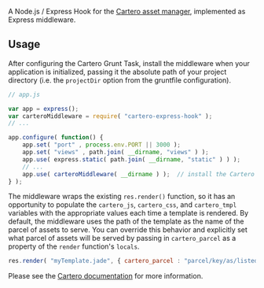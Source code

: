 A Node.js / Express  Hook for the [Cartero asset manager](https://github.com/rotundasoftware/cartero), implemented as Express middleware.

## Usage

After configuring the Cartero Grunt Task, install the middleware when your application is initialized, passing it the absolute path of your project directory (i.e. the `projectDir` option from the gruntfile configuration).

```javascript
// app.js

var app = express();
var carteroMiddleware = require( "cartero-express-hook" );
// ...

app.configure( function() {
	app.set( "port" , process.env.PORT || 3000 );
	app.set( "views" , path.join( __dirname, "views" ) );
	app.use( express.static( path.join( __dirname, "static" ) ) );
	// ...
	app.use( carteroMiddleware( __dirname ) );	// install the Cartero Hook
} );
```

The middleware wraps the existing `res.render()` function, so it has an opportunity to populate the `cartero_js`, `cartero_css`, and `cartero_tmpl` variables with the appropriate values each time a template is rendered. By default, the middleware uses the path of the template as the name of the parcel of assets to serve. You can override this behavior and explicitly set what parcel of assets will be served by passing in `cartero_parcel` as a property of the `render` function's `locals`.

```javascript
res.render( "myTemplate.jade", { cartero_parcel : "parcel/key/as/listed/in/cartero.json" } );
```


Please see the [Cartero documentation](https://github.com/rotundasoftware/cartero) for more information.